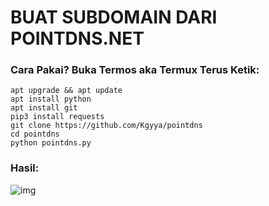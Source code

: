 # BUAT SUBDOMAIN DARI POINTDNS.NET

### Cara Pakai? Buka Termos aka Termux Terus Ketik:
```
apt upgrade && apt update
apt install python
apt install git
pip3 install requests
git clone https://github.com/Kgyya/pointdns
cd pointdns
python pointdns.py
```
### Hasil:
![img](https://github.com/Kgyya/pointdns/Screenshot_20210331_223124.jpg)

